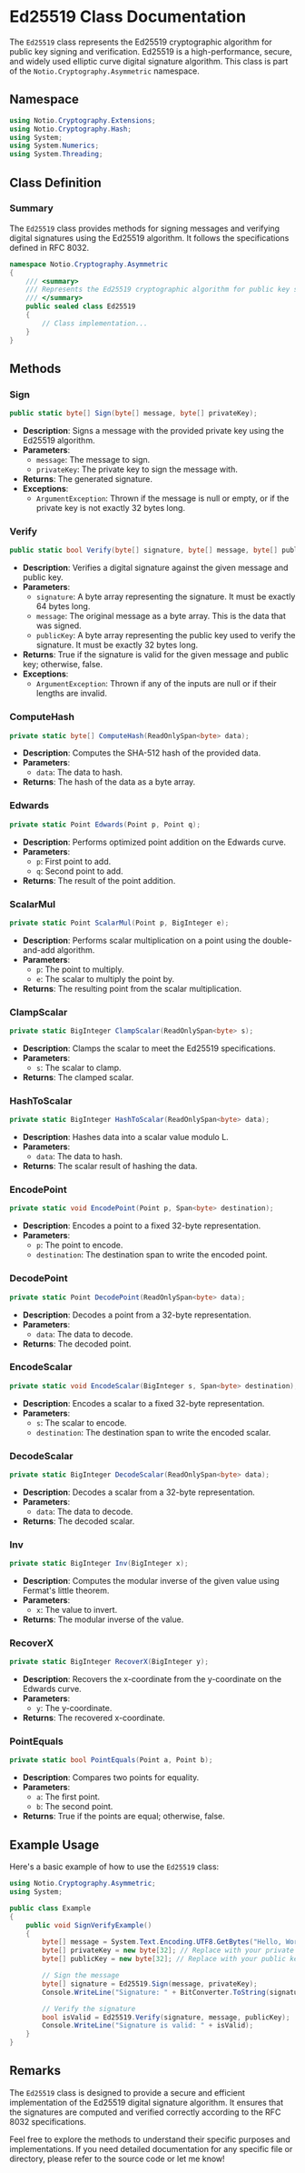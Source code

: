 # Ed25519 Class Documentation

The `Ed25519` class represents the Ed25519 cryptographic algorithm for public key signing and verification. Ed25519 is a high-performance, secure, and widely used elliptic curve digital signature algorithm. This class is part of the `Notio.Cryptography.Asymmetric` namespace.

## Namespace

```csharp
using Notio.Cryptography.Extensions;
using Notio.Cryptography.Hash;
using System;
using System.Numerics;
using System.Threading;
```

## Class Definition

### Summary

The `Ed25519` class provides methods for signing messages and verifying digital signatures using the Ed25519 algorithm. It follows the specifications defined in RFC 8032.

```csharp
namespace Notio.Cryptography.Asymmetric
{
    /// <summary>
    /// Represents the Ed25519 cryptographic algorithm for public key signing and verification.
    /// </summary>
    public sealed class Ed25519
    {
        // Class implementation...
    }
}
```

## Methods

### Sign

```csharp
public static byte[] Sign(byte[] message, byte[] privateKey);
```

- **Description**: Signs a message with the provided private key using the Ed25519 algorithm.
- **Parameters**:
  - `message`: The message to sign.
  - `privateKey`: The private key to sign the message with.
- **Returns**: The generated signature.
- **Exceptions**:
  - `ArgumentException`: Thrown if the message is null or empty, or if the private key is not exactly 32 bytes long.

### Verify

```csharp
public static bool Verify(byte[] signature, byte[] message, byte[] publicKey);
```

- **Description**: Verifies a digital signature against the given message and public key.
- **Parameters**:
  - `signature`: A byte array representing the signature. It must be exactly 64 bytes long.
  - `message`: The original message as a byte array. This is the data that was signed.
  - `publicKey`: A byte array representing the public key used to verify the signature. It must be exactly 32 bytes long.
- **Returns**: True if the signature is valid for the given message and public key; otherwise, false.
- **Exceptions**:
  - `ArgumentException`: Thrown if any of the inputs are null or if their lengths are invalid.

### ComputeHash

```csharp
private static byte[] ComputeHash(ReadOnlySpan<byte> data);
```

- **Description**: Computes the SHA-512 hash of the provided data.
- **Parameters**:
  - `data`: The data to hash.
- **Returns**: The hash of the data as a byte array.

### Edwards

```csharp
private static Point Edwards(Point p, Point q);
```

- **Description**: Performs optimized point addition on the Edwards curve.
- **Parameters**:
  - `p`: First point to add.
  - `q`: Second point to add.
- **Returns**: The result of the point addition.

### ScalarMul

```csharp
private static Point ScalarMul(Point p, BigInteger e);
```

- **Description**: Performs scalar multiplication on a point using the double-and-add algorithm.
- **Parameters**:
  - `p`: The point to multiply.
  - `e`: The scalar to multiply the point by.
- **Returns**: The resulting point from the scalar multiplication.

### ClampScalar

```csharp
private static BigInteger ClampScalar(ReadOnlySpan<byte> s);
```

- **Description**: Clamps the scalar to meet the Ed25519 specifications.
- **Parameters**:
  - `s`: The scalar to clamp.
- **Returns**: The clamped scalar.

### HashToScalar

```csharp
private static BigInteger HashToScalar(ReadOnlySpan<byte> data);
```

- **Description**: Hashes data into a scalar value modulo L.
- **Parameters**:
  - `data`: The data to hash.
- **Returns**: The scalar result of hashing the data.

### EncodePoint

```csharp
private static void EncodePoint(Point p, Span<byte> destination);
```

- **Description**: Encodes a point to a fixed 32-byte representation.
- **Parameters**:
  - `p`: The point to encode.
  - `destination`: The destination span to write the encoded point.

### DecodePoint

```csharp
private static Point DecodePoint(ReadOnlySpan<byte> data);
```

- **Description**: Decodes a point from a 32-byte representation.
- **Parameters**:
  - `data`: The data to decode.
- **Returns**: The decoded point.

### EncodeScalar

```csharp
private static void EncodeScalar(BigInteger s, Span<byte> destination);
```

- **Description**: Encodes a scalar to a fixed 32-byte representation.
- **Parameters**:
  - `s`: The scalar to encode.
  - `destination`: The destination span to write the encoded scalar.

### DecodeScalar

```csharp
private static BigInteger DecodeScalar(ReadOnlySpan<byte> data);
```

- **Description**: Decodes a scalar from a 32-byte representation.
- **Parameters**:
  - `data`: The data to decode.
- **Returns**: The decoded scalar.

### Inv

```csharp
private static BigInteger Inv(BigInteger x);
```

- **Description**: Computes the modular inverse of the given value using Fermat's little theorem.
- **Parameters**:
  - `x`: The value to invert.
- **Returns**: The modular inverse of the value.

### RecoverX

```csharp
private static BigInteger RecoverX(BigInteger y);
```

- **Description**: Recovers the x-coordinate from the y-coordinate on the Edwards curve.
- **Parameters**:
  - `y`: The y-coordinate.
- **Returns**: The recovered x-coordinate.

### PointEquals

```csharp
private static bool PointEquals(Point a, Point b);
```

- **Description**: Compares two points for equality.
- **Parameters**:
  - `a`: The first point.
  - `b`: The second point.
- **Returns**: True if the points are equal; otherwise, false.

## Example Usage

Here's a basic example of how to use the `Ed25519` class:

```csharp
using Notio.Cryptography.Asymmetric;
using System;

public class Example
{
    public void SignVerifyExample()
    {
        byte[] message = System.Text.Encoding.UTF8.GetBytes("Hello, World!");
        byte[] privateKey = new byte[32]; // Replace with your private key
        byte[] publicKey = new byte[32]; // Replace with your public key

        // Sign the message
        byte[] signature = Ed25519.Sign(message, privateKey);
        Console.WriteLine("Signature: " + BitConverter.ToString(signature).Replace("-", "").ToLower());

        // Verify the signature
        bool isValid = Ed25519.Verify(signature, message, publicKey);
        Console.WriteLine("Signature is valid: " + isValid);
    }
}
```

## Remarks

The `Ed25519` class is designed to provide a secure and efficient implementation of the Ed25519 digital signature algorithm. It ensures that the signatures are computed and verified correctly according to the RFC 8032 specifications.

Feel free to explore the methods to understand their specific purposes and implementations. If you need detailed documentation for any specific file or directory, please refer to the source code or let me know!

